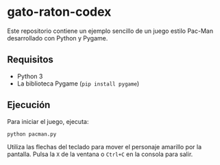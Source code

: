 # gato-raton-codex

Este repositorio contiene un ejemplo sencillo de un juego estilo Pac-Man desarrollado con Python y Pygame.

## Requisitos

- Python 3
- La biblioteca Pygame (`pip install pygame`)

## Ejecución

Para iniciar el juego, ejecuta:

```bash
python pacman.py
```

Utiliza las flechas del teclado para mover el personaje amarillo por la pantalla. Pulsa la `X` de la ventana o `Ctrl+C` en la consola para salir.
